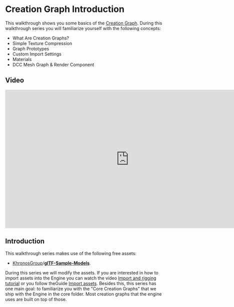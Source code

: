 # Creation Graph Introduction

This walkthrough shows you some basics of the [Creation Graph]({{the_machinery_book}}/creation_graphs/concept.html). During this walkthrough series you will familiarize yourself with the following concepts:

- What Are Creation Graphs?
- Simple Texture Compression
- Graph Prototypes
- Custom Import Settings
- Materials
- DCC  Mesh Graph & Render Component

## Video

<iframe frameborder="0" scrolling="no" marginheight="0" marginwidth="0"width="788.54" height="443" type="text/html" src="https://www.youtube.com/embed/lH6trCMrv4o?autoplay=0&fs=0&iv_load_policy=3&showinfo=0&rel=0&cc_load_policy=0&start=0&end=0&origin=http://ourmachinery.com"></iframe>

## Introduction

This walkthrough series makes use of the following free assets:

* [KhronosGroup](https://github.com/KhronosGroup)/**[glTF-Sample-Models](https://github.com/KhronosGroup/glTF-Sample-Models)**.

During this series we will modify the assets. If you are interested in how to import assets into the Engine you can watch the video [Import and rigging tutorial](https://www.youtube.com/watch?v=loaYaeSl-_g&t=20s) or you follow theGuide [Import assets](https://ourmachinery.github.io/themachinery-books/the_machinery_book/editing_workflows/import_assets.html#import-assets). Besides this, this series has one main goal: to familiarize you with the "Core Creation Graphs" that we ship with the Engine in the core folder. Most creation graphs that the engine uses are built on top of those.
